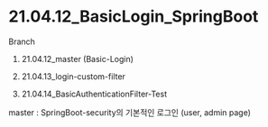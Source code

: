 # 21.04.12_BasicLogin_SpringBoot

Branch

1) 21.04.12_master (Basic-Login)

2) 21.04.13_login-custom-filter

3) 21.04.14_BasicAuthenticationFilter-Test


master : 
SpringBoot-security의 기본적인 로그인 (user, admin page)
